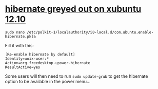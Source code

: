 # [hibernate greyed out on xubuntu 12.10](http://askubuntu.com/questions/94754/how-to-enable-hibernation)

```
sudo nano /etc/polkit-1/localauthority/50-local.d/com.ubuntu.enable-hibernate.pkla
```

Fill it with this:


    [Re-enable hibernate by default]
    Identity=unix-user:*
    Action=org.freedesktop.upower.hibernate
    ResultActive=yes

Some users will then need to run `sudo update-grub` to get the hibernate option to be available in the power menu...
